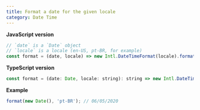 ```yaml
---
title: Format a date for the given locale
category: Date Time
---
```


**JavaScript version**

```js
// `date` is a `Date` object
// `locale` is a locale (en-US, pt-BR, for example)
const format = (date, locale) => new Intl.DateTimeFormat(locale).format(date);
```

**TypeScript version**

```js
const format = (date: Date, locale: string): string => new Intl.DateTimeFormat(locale).format(date);
```

**Example**

```js
format(new Date(), 'pt-BR'); // 06/05/2020
```
